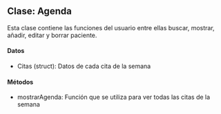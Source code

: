 ## Clase: Agenda
Esta clase contiene las funciones del usuario entre ellas buscar, mostrar, añadir, editar y borrar paciente.

#### Datos
* Citas (struct): Datos  de cada cita de la semana

#### Métodos
* mostrarAgenda: Función que se utiliza para ver todas las citas de la semana


